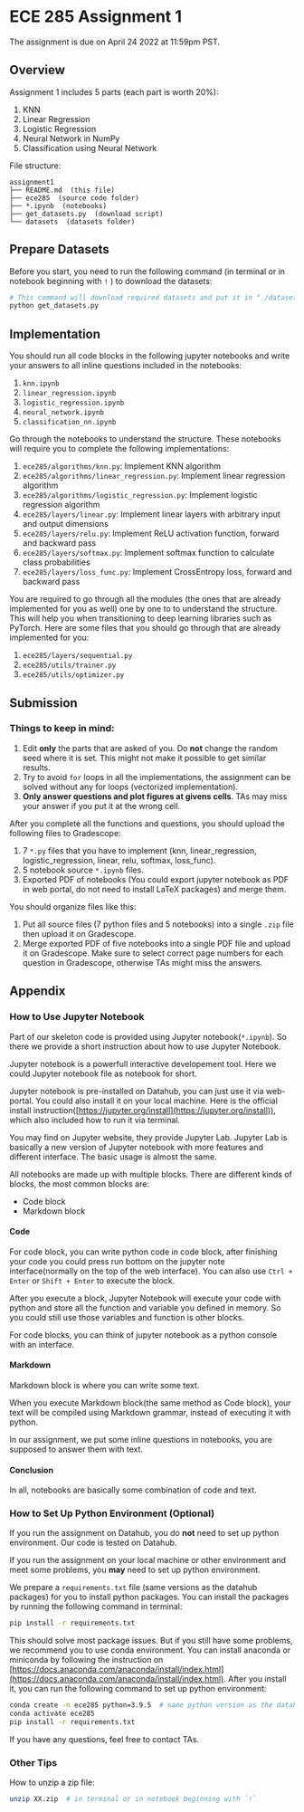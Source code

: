 # ECE 285 Assignment 1

The assignment is due on April 24 2022 at 11:59pm PST.

## Overview

Assignment 1 includes 5 parts (each part is worth 20%):

1. KNN
2. Linear Regression
3. Logistic Regression
4. Neural Network in NumPy
5. Classification using Neural Network

File structure:

```
assignment1
├── README.md  (this file)
├── ece285  (source code folder)
├── *.ipynb  (notebooks)
├── get_datasets.py  (download script)
└── datasets  (datasets folder)
```

## Prepare Datasets

Before you start, you need to run the following command (in terminal or in notebook beginning with `!` ) to download the datasets:

```sh
# This command will download required datasets and put it in "./datasets".
python get_datasets.py
```

## Implementation

You should run all code blocks in the following jupyter notebooks and write your answers to all inline questions included in the notebooks:

1. `knn.ipynb`
2. `linear_regression.ipynb`
3. `logistic_regression.ipynb`
4. `neural_network.ipynb`
5. `classification_nn.ipynb`

Go through the notebooks to understand the structure. These notebooks will require you to complete the following implementations:

1. `ece285/algorithms/knn.py`: Implement KNN algorithm
2. `ece285/algorithms/linear_regression.py`: Implement linear regression algorithm
3. `ece285/algorithms/logistic_regression.py`: Implement logistic regression algorithm
4. `ece285/layers/linear.py`: Implement linear layers with arbitrary input and output dimensions
5. `ece285/layers/relu.py`: Implement ReLU activation function, forward and backward pass
6. `ece285/layers/softmax.py`: Implement softmax function to calculate class probabilities
7. `ece285/layers/loss_func.py`: Implement CrossEntropy loss, forward and backward pass

You are required to go through all the modules (the ones that are already implemented for you as well) one by one to to understand the structure. This will help you when transitioning to deep learning libraries such as PyTorch. Here are some files that you should go through that are already implemented for you:

1. `ece285/layers/sequential.py`
2. `ece285/utils/trainer.py`
3. `ece285/utils/optimizer.py`

## Submission

### Things to keep in mind:

1. Edit **only** the parts that are asked of you. Do **not** change the random seed where it is set. This might not make it possible to get similar results.
2. Try to avoid `for` loops in all the implementations, the assignment can be solved without any for loops (vectorized implementation).
3. **Only answer questions and plot figures at givens cells**. TAs may miss your answer if you put it at the wrong cell.

After you complete all the functions and questions, you should upload the following files to Gradescope:

1. 7 `*.py` files that you have to implement (knn, linear_regression, logistic_regression, linear, relu, softmax, loss_func).
2. 5 notebook source `*.ipynb` files.
3. Exported PDF of notebooks (You could export jupyter notebook as PDF in web portal, do not need to install LaTeX packages) and merge them.

You should organize files like this:

1. Put all source files (7 python files and 5 notebooks) into a single `.zip` file then upload it on Gradescope.
2. Merge exported PDF of five notebooks into a single PDF file and upload it on Gradescope. Make sure to select correct page numbers for each question in Gradescope, otherwise TAs might miss the answers.

## Appendix

### How to Use Jupyter Notebook

Part of our skeleton code is provided using Jupyter notebook(`*.ipynb`). So there we provide a short instruction about how to use Jupyter Notebook.

Jupyter notebook is a powerfull interactive developement tool. Here we could Jupyter notebook file as notebook for short.

Jupyter notebook is pre-installed on Datahub, you can just use it via web-portal. You could also install it on your local machine. Here is the official install instruction([https://jupyter.org/install](https://jupyter.org/install)), which also included how to run it via terminal.

You may find on Jupyter website, they provide Jupyter Lab. Jupyter Lab is basically a new version of Jupyter notebook with more features and different interface. The basic usage is almost the same.

All notebooks are made up with multiple blocks. There are different kinds of blocks, the most common blocks are:

- Code block
- Markdown block

#### Code

For code block, you can write python code in code block, after finishing your code you could press run bottom on the jupyter note interface(normally on the top of the web interface). You can also use `Ctrl + Enter` or `Shift + Enter` to execute the block.

After you execute a block, Jupyter Notebook will execute your code with python and store all the function and variable you defined in memory. So you could still use those variables and function is other blocks.

For code blocks, you can think of jupyter notebook as a python console with an interface.

#### Markdown

Markdown block is where you can write some text.

When you execute Markdown block(the same method as Code block), your text will be compiled using Markdown grammar, instead of executing it with python.

In our assignment, we put some inline questions in notebooks, you are supposed to answer them with text.

#### Conclusion

In all, notebooks are basically some combination of code and text.

### How to Set Up Python Environment (Optional)

If you run the assignment on Datahub, you do **not** need to set up python environment. Our code is tested on Datahub.

If you run the assignment on your local machine or other environment and meet some problems, you **may** need to set up python environment.

We prepare a `requirements.txt` file (same versions as the datahub packages) for you to install python packages. You can install the packages by running the following command in terminal:

```sh
pip install -r requirements.txt
```

This should solve most package issues. But if you still have some problems, we recommend you to use conda environment. You can install anaconda or miniconda by following the instruction on [https://docs.anaconda.com/anaconda/install/index.html](https://docs.anaconda.com/anaconda/install/index.html). After you install it, you can run the following command to set up python environment:

```sh
conda create -n ece285 python=3.9.5  # same python version as the datahub
conda activate ece285
pip install -r requirements.txt
```

If you have any questions, feel free to contact TAs.

### Other Tips

How to unzip a zip file:

```sh
unzip XX.zip  # in terminal or in notebook beginning with `!`
```
